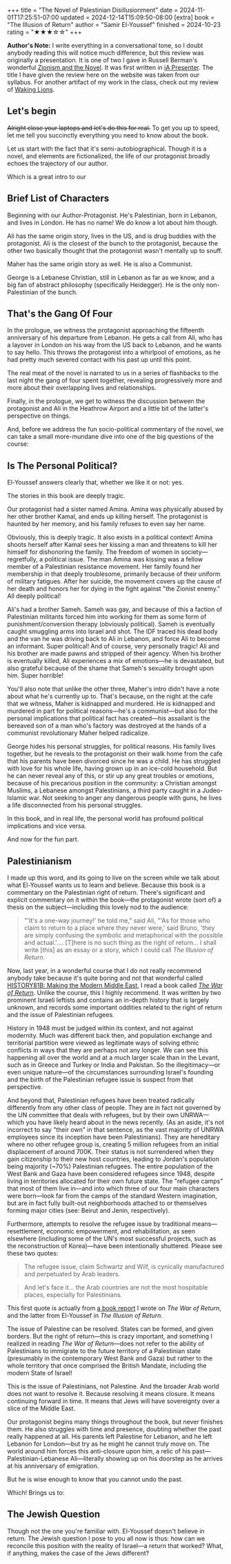 +++
title = "The Novel of Palestinian Disillusionment"
date = 2024-11-01T17:25:51-07:00
updated = 2024-12-14T15:09:50-08:00
[extra]
book = "The Illusion of Return"
author = "Samir El-Youssef"
finished = 2024-10-23
rating = "★★★☆☆"
+++

**Author's Note:** I write everything in a conversational tone, so I
doubt anybody reading this will notice much difference, but this review
was originally a presentation. It is one of two I gave in Russell
Berman's wonderful [Zionism and the Novel]. It was first written in [iA
Presenter]. The title I have given the review here on the website was
taken from our syllabus. For another artifact of my work in the class,
check out my review of [Waking Lions].

## Let's begin
~~Alright close your laptops and let's do this for real.~~ To get you up
to speed, let me tell you succinctly everything you need to know about
the book.

Let us start with the fact that it's semi-autobiographical. Though it is
a novel, and elements are fictionalized, the life of our protagonist
broadly echoes the trajectory of our author.

Which is a great intro to our

## Brief List of Characters

Beginning with our Author-Protagonist. He's Palestinian, born in
Lebanon, and lives in London. He has no name! We do know a lot about him
though.

Ali has the same origin story, lives in the US, and is drug buddies with
the protagonist. Ali is the closest of the bunch to the protagonist,
because the other two basically thought that the protagonist wasn't
mentally up to snuff.

Maher has the same origin story as well. He is also a Communist.

George is a Lebanese Christian, still in Lebanon as far as we know, and
a big fan of abstract philosophy (specifically Heidegger). He is the only non-Palestinian of the bunch.

## That's the Gang Of Four
In the prologue, we witness the protagonist approaching the fifteenth
anniversary of his departure from Lebanon. He gets a call from Ali, who
has a layover in London on his way from the US back to Lebanon, and he
wants to say hello. This throws the protagonist into a whirlpool of
emotions, as he had pretty much severed contact with his past up until
this point.

The real meat of the novel is narrated to us in a series of flashbacks
to the last night the gang of four spent together, revealing
progressively more and more about their overlapping lives and
relationships.

Finally, in the prologue, we get to witness the discussion between the
protagonist and Ali in the Heathrow Airport and a little bit of the
latter's perspective on things.

And, before we address the fun socio-political commentary of the novel,
we can take a small more-mundane dive into one of the big questions of
the course:

## Is The Personal Political?
El-Youssef answers clearly that, whether we like it or not: yes.

The stories in this book are deeply tragic.

Our protagonist had a sister named Amina. Amina was physically abused by
her other brother Kamal, and ends up killing herself. The protagonist is
haunted by her memory, and his family refuses to even say her name.

Obviously, this is deeply tragic. It also exists in a political context!
Amina shoots herself after Kamal sees her kissing a man and threatens to
kill her himself for dishonoring the family. The freedom of women in
society—regretfully, a political issue. The man Amina was kissing was a
fellow member of a Palestinian resistance movement. Her family found her
membership in that deeply troublesome, primarily because of their
uniform of military fatigues. After her suicide, the movement covers up
the cause of her death and honors her for dying in the fight against
"the Zionist enemy." All deeply political!

Ali's had a brother Sameh. Sameh was gay, and because of this a faction
of Palestinian militants forced him into working for them as some form
of punishment/conversion therapy (obviously political). Sameh is
eventually caught smuggling arms into Israel and shot. The IDF traced
his dead body and the van he was driving back to Ali in Lebanon, and
force Ali to become an informant. Super political! And of course, very
personally tragic! Ali and his brother are made pawns and stripped of
their agency. When his brother is eventually killed, Ali experiences a
mix of emotions—he is devastated, but also grateful because of the shame
that Sameh's sexuality brought upon him. Super horrible!

You'll also note that unlike the other three, Maher's intro didn't have
a note about what he's currently up to. That's because, on the night at
the cafe that we witness, Maher is kidnapped and murdered. He is
kidnapped and murdered in part for political reasons—he's a
communist—but also for the personal implications that political fact has
created—his assailant is the bereaved son of a man who's factory was
destroyed at the hands of a communist revolutionary Maher helped
radicalize.

George hides his personal struggles, for political reasons. His family
lives together, but he reveals to the protagonist on their walk home
from the cafe that his parents have been divorced since he was a child.
He has struggled with love for his whole life, having grown up in an
ice-cold household. But he can never reveal any of this, or stir up any
great troubles or emotions, because of his precarious position in the
community: a Christian amongst Muslims, a Lebanese amongst Palestinians,
a third party caught in a Judeo-Islamic war. Not seeking to anger any
dangerous people with guns, he lives a life disconnected from his
personal struggles.

In this book, and in real life, the personal world has profound
political implications and vice versa.

And now for the fun part.

## Palestinianism
I made up this word, and its going to live on the screen while we talk
about what El-Youssef wants us to learn and believe. Because this book
is a commentary on the Palestinian right of return. There's significant
and explicit commentary on it within the book—the protagonist wrote
(sort of) a thesis on the subject—including this lovely nod to the
audience:

> "'It's a one-way journey!' he told me," said Ali, "'As for those who
> claim to return to a place where they never were,' said Bruno, 'they
> are simply confusing the symbolic and metaphorical with the possible
> and actual.'.... [T]here is no such thing as the right of return... I
> shall write [this] as an essay or a story, which I could call *The
> Illusion of Return*.

Now, last year, in a wonderful course that I do not really recommend
anybody take because it's quite boring and not that wonderful called
[HISTORY81B: Making the Modern Middle East][HISTORY81B], I read a book
called [*The War of Return*]. Unlike the course, this I highly
recommend. It was written by two prominent Israeli leftists and contains
an in-depth history that is largely unknown, and records some important
oddities related to the right of return and the issue of Palestinian
refugees.

History in 1948 must be judged within its context, and not against
modernity. Much was different back then, and population exchange and
territorial partition were viewed as legitimate ways of solving ethnic
conflicts in ways that they are perhaps not any longer. We can see this
happening all over the world and at a much larger scale than in the
Levant, such as in Greece and Turkey or India and Pakistan. So the
illegitimacy—or even unique nature—of the circumstances surrounding
Israel's founding and the birth of the Palestinian refugee issue is
suspect from that perspective.

And beyond that, Palestinian refugees have been treated radically
differently from any other class of people. They are in fact not
governed by the UN committee that deals with refugees, but by their own
UNRWA—which you have likely heard about in the news recently. (As an
aside, it's not incorrect to say "their own" in that sentence, as the
vast majority of UNRWA employees since its inception have been
Palestinians). They are hereditary where no other refugee group is,
creating 5 million refugees from an initial displacement of around 700K.
Their status is not surrendered when they gain citizenship to their new
host countries, leading to Jordan's population being majority (~70%)
Palestinian refugees. The entire population of the West Bank and Gaza
have been considered refugees since 1948, despite living in territories
allocated for their own future state. The "refugee camps" that most of
them live in—and into which three of our four main characters were
born—look far from the camps of the standard Western imagination, but
are in fact fully built-out neighborhoods attached to or themselves
forming major cities (see: Beirut and Jenin, respectively).

Furthermore, attempts to resolve the refugee issue by traditional
means—resettlement, economic empowerment, and rehabilitation, as seen
elsewhere (including some of the UN's most successful projects, such as
the reconstruction of Korea)—have been intentionally shuttered. Please
see these two quotes:

> The refugee issue, claim Schwartz and Wilf, is cynically manufactured
> and perpetuated by Arab leaders.

> And let's face it... the Arab countries are not the most hospitable
> places, especially for Palestinians.

This first quote is actually from [a book report][*The War of Return*] I
wrote on *The War of Return*, and the latter from El-Youssef in *The
Illusion of Return*.

The issue of Palestine can be resolved. States can be formed, and given
borders. But the right of return—this is crazy important, and something
I realized in reading *The War of Return*—does not refer to the ability
of Palestinians to immigrate to the future territory of a Palestinian
state (presumably in the contemporary West Bank and Gaza) but rather to
the whole territory that once comprised the British Mandate, including
the modern State of Israel!

This is the issue of Palestinians, not Palestine. And the broader Arab
world does not want to resolve it. Because resolving it means closure.
It means continuing forward in time. It means that Jews will have
sovereignty over a slice of the Middle East.

Our protagonist begins many things throughout the book, but never
finishes them. He also struggles with time and presence, doubting
whether the past really happened at all. His parents left Palestine for
Lebanon, and he left Lebanon for London—but try as he might he cannot
truly move on. The world around him forces this anti-closure upon him, a
relic of his past—Palestinian-Lebanese Ali—literally showing up on his
doorstep as he arrives at his anniversary of emigration.

But he is wise enough to know that you cannot undo the past.

Which! Brings us to:

## The Jewish Question
Though not the one you're familiar with. El-Youssef doesn't believe in
return. The Jewish question I pose to you all now is thus: how can we
reconcile this position with the reality of Israel—a return that worked?
What, if anything, makes the case of the Jews different?

[Zionism and the Novel]: https://explorecourses.stanford.edu/search?q=COMPLIT37Q
[iA Presenter]: https://ia.net/presenter
[Waking Lions]: @/reading/waking-lions.md
[HISTORY81B]: https://explorecourses.stanford.edu/search?q=HISTORY81B
[*The War of Return*]: @/reading/war-of-return/index.md
